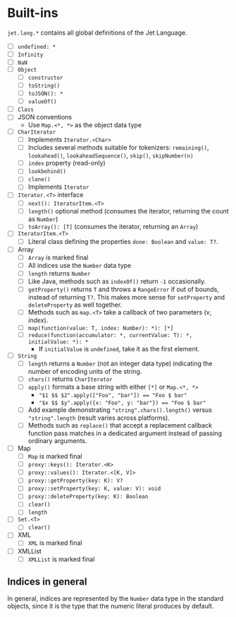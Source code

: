 # Built-ins

`jet.lang.*` contains all global definitions of the Jet Language.

* [ ] `undefined: *`
* [ ] `Infinity`
* [ ] `NaN`
* [ ] `Object`
  * [ ] `constructor`
  * [ ] `toString()`
  * [ ] `toJSON(): *`
  * [ ] `valueOf()`
* [ ] `Class`
* [ ] JSON conventions
  * Use `Map.<*, *>` as the object data type
* [ ] `CharIterator`
  * [ ] Implements `Iterator.<Char>`
  * [ ] Includes several methods suitable for tokenizers: `remaining()`, `lookahead()`, `lookaheadSequence()`, `skip()`, `skipNumber(n)`
  * [ ] `index` property (read-only)
  * [ ] `lookbehind()`
  * [ ] `clone()`
  * [ ] Implements `Iterator`
* [ ] `Iterator.<T>` interface
  * [ ] `next(): IteratorItem.<T>`
  * [ ] `length()` optional method (consumes the iterator, returning the count as `Number`)
  * [ ] `toArray(): [T]` (consumes the iterator, returning an `Array`)
* [ ] `IteratorItem.<T>`
  * [ ] Literal class defining the properties `done: Boolean` and `value: T?`.
* [ ] Array
  * [ ] `Array` is marked final
  * [ ] All indices use the `Number` data type
  * [ ] `length` returns `Number`
  * [ ] Like Java, methods such as `indexOf()` return `-1` occasionally.
  * [ ] `getProperty()` returns `T` and throws a `RangeError` if out of bounds, instead of returning `T?`. This makes more sense for `setProperty` and `deleteProperty` as well together.
  * [ ] Methods such as `map.<T>` take a callback of two parameters (*v*, *index*).
  * [ ] `map(function(value: T, index: Number): *): [*]`
  * [ ] `reduce(function(accumulator: *, currentValue: T): *, initialValue: *): *`
    * If `initialValue` is `undefined`, take it as the first element.
* [ ] `String`
  * [ ] `length` returns a `Number` (not an integer data type) indicating the number of encoding units of the string.
  * [ ] `chars()` returns `CharIterator`
  * [ ] `apply()` formats a base string with either `[*]` or `Map.<*, *>`
    * `"$1 $$ $2".apply(["Foo", "bar"]) == "Foo $ bar"`
    * `"$x $$ $y".apply({x: "Foo", y: "bar"}) == "Foo $ bar"`
  * [ ] Add example demonstrating `"string".chars().length()` versus `"string".length` (result varies across platforms).
  * [ ] Methods such as `replace()` that accept a replacement callback function pass matches in a dedicated argument instead of passing ordinary arguments.
* [ ] Map
  * [ ] `Map` is marked final
  * [ ] `proxy::keys(): Iterator.<K>`
  * [ ] `proxy::values(): Iterator.<[K, V]>`
  * [ ] `proxy::getProperty(key: K): V?`
  * [ ] `proxy::setProperty(key: K, value: V): void`
  * [ ] `proxy::deleteProperty(key: K): Boolean`
  * [ ] `clear()`
  * [ ] `length`
* [ ] `Set.<T>`
  * [ ] `clear()`
* [ ] XML
  * [ ] `XML` is marked final
* [ ] XMLList
  * [ ] `XMLList` is marked final

## Indices in general

In general, indices are represented by the `Number` data type in the standard objects, since it is the type that the numeric literal produces by default.
